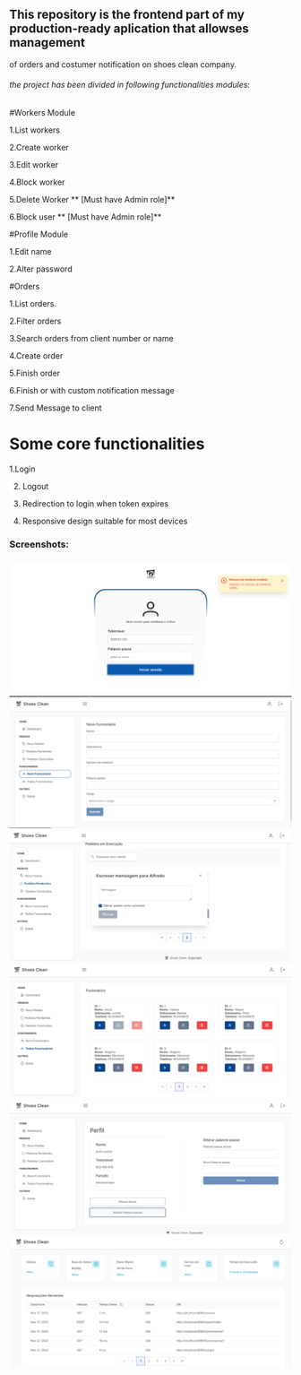 
## This repository is the frontend part of my production-ready aplication that allowses management
of orders and costumer notification on shoes clean company.

###### the project has been divided in following functionalities modules:


#Workers Module

1.List workers

2.Create worker

3.Edit worker

4.Block worker

5.Delete Worker ** [Must have Admin role]** 

6.Block user ** [Must have Admin role]** 


#Profile Module

1.Edit name

2.Alter password


#Orders

1.List orders.

2.Filter orders

3.Search orders from client number or name

4.Create order

5.Finish order

6.Finish or with custom notification message

7.Send Message to client

# Some core functionalities

1.Login

2. Logout

3. Redirection to login when token expires

4. Responsive design suitable for most devices

<h3> Screenshots: <h3>

<p align="center"> 
    <img src="screenshots/1.png">
    <img src="screenshots/2.png">
    <img src="screenshots/3.png">
    <img src="screenshots/4.png">
  <img src="screenshots/5.png">
  <img src="screenshots/6.png">

</p>
